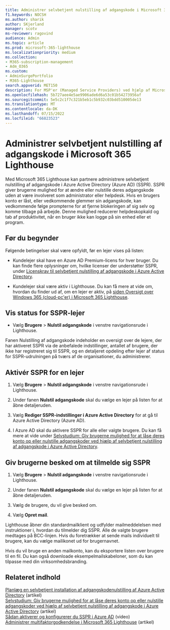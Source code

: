 ```yaml
---
title: Administrer selvbetjent nulstilling af adgangskode i Microsoft 365 Lighthouse
f1.keywords: NOCSH
ms.author: sharik
author: SKjerland
manager: scotv
ms-reviewer: ragovind
audience: Admin
ms.topic: article
ms.prod: microsoft-365-lighthouse
ms.localizationpriority: medium
ms.collection:
- M365-subscription-management
- Adm_O365
ms.custom:
- AdminSurgePortfolio
- M365-Lighthouse
search.appverid: MET150
description: For MSP'er (Managed Service Providers) ved hjælp af Microsoft 365 Lighthouse kan du få mere at vide om, hvordan du administrerer selvbetjent nulstilling af adgangskode.
ms.openlocfilehash: 5b727aee4e5ae9906ade6d6a53c01b54273956af
ms.sourcegitcommit: 5e5c2c1f7c321b5eb1c5b932c03bdd510005de13
ms.translationtype: MT
ms.contentlocale: da-DK
ms.lasthandoff: 07/15/2022
ms.locfileid: "66823523"
---
```

# <a name="manage-self-service-password-reset-in-microsoft-365-lighthouse"></a>Administrer selvbetjent nulstilling af adgangskode i Microsoft 365 Lighthouse

Med Microsoft 365 Lighthouse kan partnere administrere selvbetjent nulstilling af adgangskode i Azure Active Directory (Azure AD) (SSPR). SSPR giver brugerne mulighed for at ændre eller nulstille deres adgangskode uden at være involveret som administrator eller helpdesk. Hvis en brugers konto er låst, eller vedkommende glemmer sin adgangskode, kan vedkommende følge prompterne for at fjerne blokeringen af sig selv og komme tilbage på arbejde. Denne mulighed reducerer helpdeskopkald og tab af produktivitet, når en bruger ikke kan logge på sin enhed eller et program.

## <a name="before-you-begin"></a>Før du begynder

Følgende betingelser skal være opfyldt, før en lejer vises på listen:

- Kundelejer skal have en Azure AD Premium-licens for hver bruger. Du kan finde flere oplysninger om, hvilke licenser der understøtter SSPR, under [Licenskrav til selvbetjent nulstilling af adgangskode i Azure Active Directory](/azure/active-directory/authentication/concept-sspr-licensing).

- Kundelejer skal være aktiv i Lighthouse. Du kan få mere at vide om, hvordan du finder ud af, om en lejer er aktiv, på [siden Oversigt over Windows 365 (cloud-pc'er) i Microsoft 365 Lighthouse](m365-lighthouse-tenants-page-overview.md).

## <a name="view-sspr-tenant-status"></a>Vis status for SSPR-lejer

- Vælg **Brugere** > **Nulstil adgangskode** i venstre navigationsrude i Lighthouse.

Fanen Nulstilling af adgangskode indeholder en oversigt over de lejere, der har aktiveret SSPR via de anbefalede indstillinger, antallet af brugere, der ikke har registreret sig til SSPR, og en detaljeret opdeling efter lejer af status for SSPR-udrulningen på tværs af de organisationer, du administrerer.

## <a name="enable-sspr-for-a-tenant"></a>Aktivér SSPR for en lejer

1. Vælg **Brugere** > **Nulstil adgangskode** i venstre navigationsrude i Lighthouse.

2. Under fanen **Nulstil adgangskode** skal du vælge en lejer på listen for at åbne detaljeruden.

3. Vælg **Rediger SSPR-indstillinger i Azure Active Directory** for at gå til Azure Active Directory (Azure AD).

4. I Azure AD skal du aktivere SSPR for alle eller valgte brugere. Du kan få mere at vide under [Selvstudium: Giv brugerne mulighed for at låse deres konto op eller nulstille adgangskoder ved hjælp af selvbetjent nulstilling af adgangskode i Azure Active Directory](/azure/active-directory/authentication/tutorial-enable-sspr).

## <a name="notify-users-to-register-for-sspr"></a>Giv brugerne besked om at tilmelde sig SSPR

1. Vælg **Brugere** > **Nulstil adgangskode** i venstre navigationsrude i Lighthouse.

2. Under fanen **Nulstil adgangskode** skal du vælge en lejer på listen for at åbne detaljeruden.

3. Vælg de brugere, du vil give besked om.

4. Vælg **Opret mail**.

Lighthouse åbner din standardmailklient og udfylder mailmeddelelsen med instruktioner i, hvordan du tilmelder dig SSPR. Alle de valgte brugere medtages på BCC-linjen. Hvis du foretrækker at sende mails individuelt til brugere, kan du vælge mailikonet ud for brugernavnet.

Hvis du vil bruge en anden mailkonto, kan du eksportere listen over brugere til en fil. Du kan også downloade eksempelmailskabeloner, som du kan tilpasse med din virksomhedsbranding.

## <a name="related-content"></a>Relateret indhold

[Planlæg en selvbetjent installation af adgangskodenulstilling af Azure Active Directory](/azure/active-directory/authentication/howto-sspr-deployment) (artikel)\
[Selvstudium: Giv brugerne mulighed for at låse deres konto op eller nulstille adgangskoder ved hjælp af selvbetjent nulstilling af adgangskode i Azure Active Directory](/azure/active-directory/authentication/tutorial-enable-sspr) (artikel)\
[Sådan aktiverer og konfigurerer du SSPR i Azure AD](https://www.youtube.com/watch?v=rA8TvhNcCvQ) (video)\
[Administrer multifaktorgodkendelse i Microsoft 365 Lighthouse](m365-lighthouse-manage-mfa.md) (artikel)
